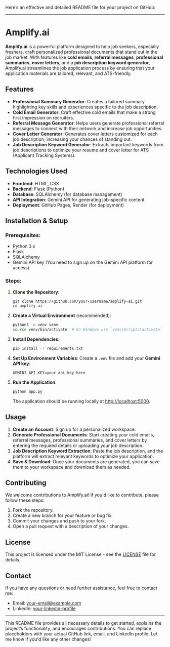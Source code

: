 Here’s an effective and detailed README file for your project on GitHub:

---

# **Amplify.ai**

**Amplify.ai** is a powerful platform designed to help job seekers, especially freshers, craft personalized professional documents that stand out in the job market. With features like **cold emails**, **referral messages**, **professional summaries**, **cover letters**, and a **job description keyword generator**, Amplify.ai streamlines the job application process by ensuring that your application materials are tailored, relevant, and ATS-friendly.

## **Features**
- **Professional Summary Generator**: Creates a tailored summary highlighting key skills and experiences specific to the job description.
- **Cold Email Generator**: Craft effective cold emails that make a strong first impression on recruiters.
- **Referral Message Generator**: Helps users generate professional referral messages to connect with their network and increase job opportunities.
- **Cover Letter Generator**: Generates cover letters customized for each job description, increasing your chances of standing out.
- **Job Description Keyword Generator**: Extracts important keywords from job descriptions to optimize your resume and cover letter for ATS (Applicant Tracking Systems).

## **Technologies Used**
- **Frontend**: HTML, CSS
- **Backend**: Flask (Python)
- **Database**: SQLAlchemy (for database management)
- **API Integration**: Gemini API for generating job-specific content
- **Deployment**: GitHub Pages, Render (for deployment)

## **Installation & Setup**

### Prerequisites:
- Python 3.x
- Flask
- SQLAlchemy
- Gemini API key (You need to sign up on the Gemini API platform for access)

### Steps:
1. **Clone the Repository**:
   ```bash
   git clone https://github.com/your-username/amplify-ai.git
   cd amplify-ai
   ```

2. **Create a Virtual Environment** (recommended):
   ```bash
   python3 -m venv venv
   source venv/bin/activate  # On Windows use `venv\Scripts\activate`
   ```

3. **Install Dependencies**:
   ```bash
   pip install -r requirements.txt
   ```

4. **Set Up Environment Variables**:
   Create a `.env` file and add your **Gemini API key**:
   ```
   GEMINI_API_KEY=your_api_key_here
   ```

5. **Run the Application**:
   ```bash
   python app.py
   ```

   The application should be running locally at [http://localhost:5000](http://localhost:5000).

## **Usage**

1. **Create an Account**: Sign up for a personalized workspace.
2. **Generate Professional Documents**: Start creating your cold emails, referral messages, professional summaries, and cover letters by entering the required details or uploading your job description.
3. **Job Description Keyword Extraction**: Paste the job description, and the platform will extract relevant keywords to optimize your application.
4. **Save & Download**: Once your documents are generated, you can save them to your workspace and download them as needed.

## **Contributing**

We welcome contributions to Amplify.ai! If you'd like to contribute, please follow these steps:

1. Fork the repository.
2. Create a new branch for your feature or bug fix.
3. Commit your changes and push to your fork.
4. Open a pull request with a description of your changes.

## **License**

This project is licensed under the MIT License - see the [LICENSE](LICENSE) file for details.

## **Contact**

If you have any questions or need further assistance, feel free to contact me:

- Email: [your-email@example.com](mailto:your-email@example.com)
- LinkedIn: [your-linkedin-profile](https://www.linkedin.com/in/your-profile)

---

This README file provides all necessary details to get started, explains the project’s functionality, and encourages contributions. You can replace placeholders with your actual GitHub link, email, and LinkedIn profile. Let me know if you'd like any other changes!
